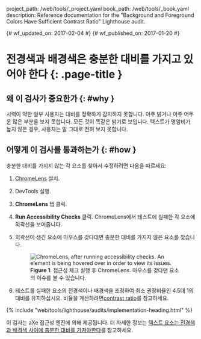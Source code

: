 project_path: /web/tools/_project.yaml
book_path: /web/tools/_book.yaml
description: Reference documentation for the "Background and Foreground Colors Have Sufficient Contrast Ratio" Lighthouse audit.

{# wf_updated_on: 2017-02-04 #}
{# wf_published_on: 2017-01-20 #}

# 전경색과 배경색은 충분한 대비를 가지고 있어야 한다 {: .page-title }

## 왜 이 검사가 중요한가 {: #why }

시력이 약한 일부 사용자는 대비를 정확하게 감지하지 못합니다.
아주 밝거나 아주 어두운 많은 부분을 보지 못합니다.
모든 것이 똑같은 밝기로 보입니다.
텍스트가 명암비가 높지 않은 경우, 사용자는 말 그대로 전혀 보지 못합니다.

## 어떻게 이 검사를 통과하는가 {: #how }

충분한 대비를 가지지 않는 각 요소를 찾아서 수정하려면 다음을 따르세요:

1. [ChromeLens][CL] 설치.

1. DevTools 실행.

1. **ChromeLens** 탭 클릭.

1. **Run Accessibility Checks** 클릭. ChromeLens에서 테스트에 실패한 각 요소에 외곽선을 보여줍니다.

1. 외곽선이 생긴 요소에 마우스를 갖다대면 충분한 대비를 가지지 않은 요소를 찾습니다.

     <figure>
       <img src="images/chromelens-contrast-ratio.png"
         alt="ChromeLens, after running accessibility checks. An element is
         being hovered over in order to view its issues."
       <figcaption>
         <b>Figure 1</b>: 접근성 체크 실행 후 ChromeLens. 
         마우스를 갖다댄 요소의 이슈를 볼 수 있습니다.
       </figcaption>
     </figure>

1. 테스트를 실패한 요소의 전경색이나 배경색을 조정하여 최소 권장비율인 4.5대 1의 대비를 유지하십시오.
   비율을 게산하려면[contrast ratio][CR]를 참고하세요.

[CL]: https://chrome.google.com/webstore/detail/chromelens/idikgljglpfilbhaboonnpnnincjhjkd
[CR]: http://leaverou.github.io/contrast-ratio/

{% include "web/tools/lighthouse/audits/implementation-heading.html" %}

이 검사는 aXe 접근성 엔진에 의해 제공됩니다.
더 자세한 정보는 [텍스트 요소는 전경색과 배경색 사이에 충분한 대비를 가져야한다][axe]를 참고하세요.

[axe]: https://dequeuniversity.com/rules/axe/1.1/color-contrast
